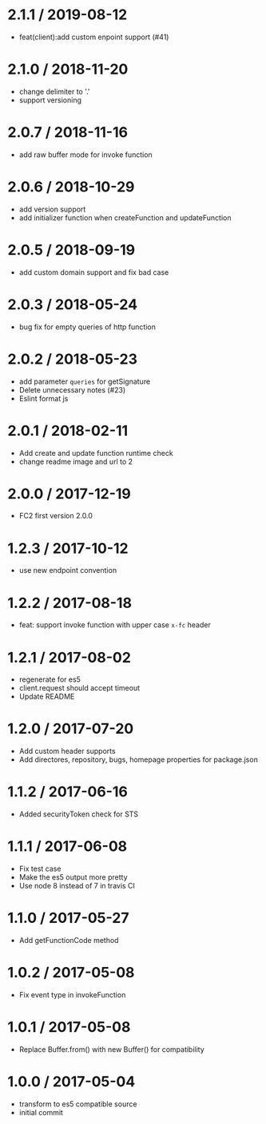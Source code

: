 
2.1.1 / 2019-08-12
==================

  * feat(client):add custom enpoint support (#41)

2.1.0 / 2018-11-20
==================

  * change delimiter to '.'
  * support versioning

2.0.7 / 2018-11-16
==================
* add raw buffer mode for invoke function


2.0.6 / 2018-10-29
==================

  * add version support
  * add initializer function when createFunction and updateFunction

2.0.5 / 2018-09-19
==================

  * add custom domain support and fix bad case

2.0.3 / 2018-05-24
==================

  * bug fix for empty queries of http function

2.0.2 / 2018-05-23
==================

  * add parameter `queries` for getSignature
  * Delete unnecessary notes (#23)
  * Eslint format js

2.0.1 / 2018-02-11
==================

  * Add create and update function runtime check
  * change readme image and url to 2

2.0.0 / 2017-12-19
==================

  * FC2 first version 2.0.0

1.2.3 / 2017-10-12
==================

  * use new endpoint convention

1.2.2 / 2017-08-18
==================

  * feat: support invoke function with upper case `x-fc` header

1.2.1 / 2017-08-02
==================

  * regenerate for es5
  * client.request should accept timeout
  * Update README

1.2.0 / 2017-07-20
==================

  * Add custom header supports
  * Add directores, repository, bugs, homepage properties for package.json

1.1.2 / 2017-06-16
==================

  * Added securityToken check for STS

1.1.1 / 2017-06-08
==================

  * Fix test case
  * Make the es5 output more pretty
  * Use node 8 instead of 7 in travis CI

1.1.0 / 2017-05-27
==================

  * Add getFunctionCode method

1.0.2 / 2017-05-08
==================

  * Fix event type in invokeFunction

1.0.1 / 2017-05-08
==================

  * Replace Buffer.from() with new Buffer() for compatibility

1.0.0 / 2017-05-04
==================

  * transform to es5 compatible source
  * initial commit
